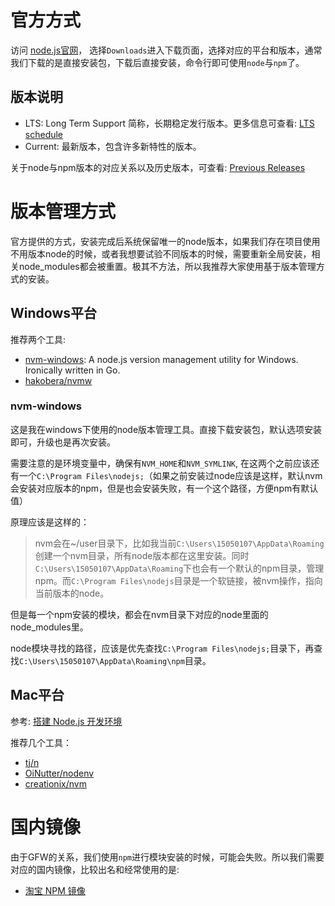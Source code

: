 # 官方方式
访问 [node.js官网](https://nodejs.org/en/)， 选择`Downloads`进入下载页面，选择对应的平台和版本，通常我们下载的是直接安装包，下载后直接安装，命令行即可使用`node`与`npm`了。

## 版本说明
- LTS:  Long Term Support 简称，长期稳定发行版本。更多信息可查看: [LTS schedule](https://github.com/nodejs/LTS#lts_schedule)
- Current: 最新版本，包含许多新特性的版本。

关于node与npm版本的对应关系以及历史版本，可查看: [Previous Releases](https://nodejs.org/en/download/releases/)

# 版本管理方式
官方提供的方式，安装完成后系统保留唯一的node版本，如果我们存在项目使用不用版本node的时候，或者我想要试验不同版本的时候，需要重新全局安装，相关node_modules都会被重置。极其不方法，所以我推荐大家使用基于版本管理方式的安装。

## Windows平台
推荐两个工具:
- [nvm-windows](https://github.com/coreybutler/nvm-windows): A node.js version management utility for Windows. Ironically written in Go.
- [hakobera/nvmw](https://github.com/hakobera/nvmw)

### nvm-windows
这是我在windows下使用的node版本管理工具。直接下载安装包，默认选项安装即可，升级也是再次安装。

需要注意的是环境变量中，确保有`NVM_HOME`和`NVM_SYMLINK`, 在这两个之前应该还有一个`C:\Program Files\nodejs;`（如果之前安装过node应该是这样，默认nvm会安装对应版本的npm，但是也会安装失败，有一个这个路径，方便npm有默认值）

原理应该是这样的：
> nvm会在~/user目录下，比如我当前`C:\Users\15050107\AppData\Roaming`创建一个nvm目录，所有node版本都在这里安装。同时`C:\Users\15050107\AppData\Roaming`下也会有一个默认的npm目录，管理npm。而`C:\Program Files\nodejs`目录是一个软链接，被nvm操作，指向当前版本的node。

但是每一个npm安装的模块，都会在nvm目录下对应的node里面的node_modules里。

node模块寻找的路径，应该是优先查找`C:\Program Files\nodejs;`目录下，再查找`C:\Users\15050107\AppData\Roaming\npm`目录。

## Mac平台
参考: [搭建 Node.js 开发环境](https://github.com/alsotang/node-lessons/tree/master/lesson0)

推荐几个工具：
- [tj/n](https://github.com/tj/n)
- [OiNutter/nodenv](https://github.com/OiNutter/nodenv)
- [creationix/nvm](https://github.com/creationix/nvm)


# 国内镜像
由于GFW的关系，我们使用`npm`进行模块安装的时候，可能会失败。所以我们需要对应的国内镜像，比较出名和经常使用的是:
- [淘宝 NPM 镜像](https://npm.taobao.org/)